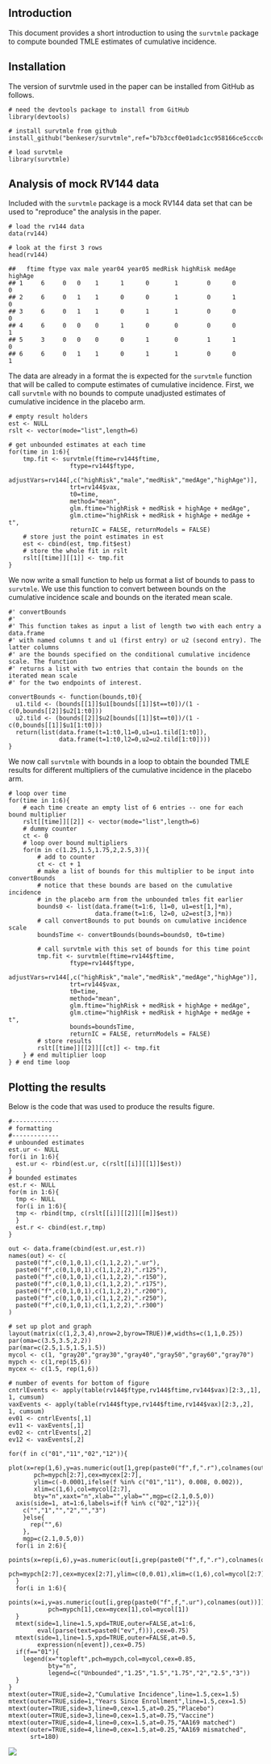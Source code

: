 Introduction
------------

This document provides a short introduction to using the `survtmle`
package to compute bounded TMLE estimates of cumulative incidence.

Installation
------------

The version of survtmle used in the paper can be installed from GitHub as follows.

    # need the devtools package to install from GitHub
    library(devtools)

    # install survtmle from github
    install_github("benkeser/survtmle",ref="b7b3ccf0e01adc1cc958166ce5ccc0cc8aa9b5e9")

    # load survtmle
    library(survtmle)

Analysis of mock RV144 data
---------------------------

Included with the `survtmle` package is a mock RV144 data set that can
be used to "reproduce" the analysis in the paper.

    # load the rv144 data
    data(rv144)

    # look at the first 3 rows
    head(rv144)

    ##   ftime ftype vax male year04 year05 medRisk highRisk medAge highAge
    ## 1     6     0   0    1      1      0       1        0      0       0
    ## 2     6     0   1    1      0      0       1        0      1       0
    ## 3     6     0   1    1      0      1       1        0      0       0
    ## 4     6     0   0    0      1      0       0        0      0       1
    ## 5     3     0   0    0      0      1       0        1      1       0
    ## 6     6     0   1    1      0      1       1        0      0       1

The data are already in a format the is expected for the `survtmle`
function that will be called to compute estimates of cumulative
incidence. First, we call `survtmle` with no bounds to compute
unadjusted estimates of cumulative incidence in the placebo arm.

    # empty result holders
    est <- NULL
    rslt <- vector(mode="list",length=6)

    # get unbounded estimates at each time
    for(time in 1:6){
        tmp.fit <- survtmle(ftime=rv144$ftime,
                     ftype=rv144$ftype,
                     adjustVars=rv144[,c("highRisk","male","medRisk","medAge","highAge")],
                     trt=rv144$vax,
                     t0=time,
                     method="mean",
                     glm.ftime="highRisk + medRisk + highAge + medAge",
                     glm.ctime="highRisk + medRisk + highAge + medAge + t",
                     returnIC = FALSE, returnModels = FALSE)
        # store just the point estimates in est
        est <- cbind(est, tmp.fit$est)
        # store the whole fit in rslt
        rslt[[time]][[1]] <- tmp.fit
    }

We now write a small function to help us format a list of bounds to pass
to `survtmle`. We use this function to convert between bounds on the
cumulative incidence scale and bounds on the iterated mean scale.

    #' convertBounds
    #' 
    #' This function takes as input a list of length two with each entry a data.frame
    #' with named columns t and u1 (first entry) or u2 (second entry). The latter columns
    #' are the bounds specified on the conditional cumulative incidence scale. The function
    #' returns a list with two entries that contain the bounds on the iterated mean scale
    #' for the two endpoints of interest. 

    convertBounds <- function(bounds,t0){
      u1.tild <- (bounds[[1]]$u1[bounds[[1]]$t==t0])/(1 - c(0,bounds[[2]]$u2[1:t0]))
      u2.tild <- (bounds[[2]]$u2[bounds[[1]]$t==t0])/(1 - c(0,bounds[[1]]$u1[1:t0]))
      return(list(data.frame(t=1:t0,l1=0,u1=u1.tild[1:t0]),
                  data.frame(t=1:t0,l2=0,u2=u2.tild[1:t0])))
    }

We now call `survtmle` with bounds in a loop to obtain the bounded TMLE
results for different multipliers of the cumulative incidence in the
placebo arm.

    # loop over time
    for(time in 1:6){
        # each time create an empty list of 6 entries -- one for each bound multiplier
        rslt[[time]][[2]] <- vector(mode="list",length=6)
        # dummy counter
        ct <- 0
        # loop over bound multipliers
        for(m in c(1.25,1.5,1.75,2,2.5,3)){
            # add to counter
            ct <- ct + 1
            # make a list of bounds for this multiplier to be input into convertBounds
            # notice that these bounds are based on the cumulative incidence 
            # in the placebo arm from the unbounded tmles fit earlier
            bounds0 <- list(data.frame(t=1:6, l1=0, u1=est[1,]*m),
                            data.frame(t=1:6, l2=0, u2=est[3,]*m))
            # call convertBounds to put bounds on cumulative incidence scale
            boundsTime <- convertBounds(bounds=bounds0, t0=time)
            
            # call survtmle with this set of bounds for this time point
            tmp.fit <- survtmle(ftime=rv144$ftime,
                     ftype=rv144$ftype,
                     adjustVars=rv144[,c("highRisk","male","medRisk","medAge","highAge")],
                     trt=rv144$vax,
                     t0=time,
                     method="mean",
                     glm.ftime="highRisk + medRisk + highAge + medAge",
                     glm.ctime="highRisk + medRisk + highAge + medAge + t",
                     bounds=boundsTime,
                     returnIC = FALSE, returnModels = FALSE)
            # store results
            rslt[[time]][[2]][[ct]] <- tmp.fit
        } # end multiplier loop
    } # end time loop 

Plotting the results
--------------------

Below is the code that was used to produce the results figure.

    #-------------
    # formatting 
    #-------------
    # unbounded estimates
    est.ur <- NULL
    for(i in 1:6){
      est.ur <- rbind(est.ur, c(rslt[[i]][[1]]$est))
    }
    # bounded estimates
    est.r <- NULL
    for(m in 1:6){
      tmp <- NULL
      for(i in 1:6){
      tmp <- rbind(tmp, c(rslt[[i]][[2]][[m]]$est))
      }
      est.r <- cbind(est.r,tmp)
    }

    out <- data.frame(cbind(est.ur,est.r))
    names(out) <- c(
      paste0("f",c(0,1,0,1),c(1,1,2,2),".ur"),
      paste0("f",c(0,1,0,1),c(1,1,2,2),".r125"),
      paste0("f",c(0,1,0,1),c(1,1,2,2),".r150"),
      paste0("f",c(0,1,0,1),c(1,1,2,2),".r175"),
      paste0("f",c(0,1,0,1),c(1,1,2,2),".r200"),
      paste0("f",c(0,1,0,1),c(1,1,2,2),".r250"),
      paste0("f",c(0,1,0,1),c(1,1,2,2),".r300")
    )

    # set up plot and graph
    layout(matrix(c(1,2,3,4),nrow=2,byrow=TRUE))#,widths=c(1,1,0.25))
    par(oma=c(3.5,3.5,2,2))
    par(mar=c(2.5,1.5,1.5,1.5))
    mycol <- c(1, "gray20","gray30","gray40","gray50","gray60","gray70")
    mypch <- c(1,rep(15,6))
    mycex <- c(1.5, rep(1,6))

    # number of events for bottom of figure
    cntrlEvents <- apply(table(rv144$ftype,rv144$ftime,rv144$vax)[2:3,,1], 1, cumsum)
    vaxEvents <- apply(table(rv144$ftype,rv144$ftime,rv144$vax)[2:3,,2], 1, cumsum)
    ev01 <- cntrlEvents[,1]
    ev11 <- vaxEvents[,1]
    ev02 <- cntrlEvents[,2]
    ev12 <- vaxEvents[,2]

    for(f in c("01","11","02","12")){
      plot(x=rep(1,6),y=as.numeric(out[1,grep(paste0("f",f,".r"),colnames(out))]),
           pch=mypch[2:7],cex=mycex[2:7],
           ylim=c(-0.0001,ifelse(f %in% c("01","11"), 0.008, 0.002)),
           xlim=c(1,6),col=mycol[2:7],
           bty="n",xaxt="n",xlab="",ylab="",mgp=c(2.1,0.5,0))
      axis(side=1, at=1:6,labels=if(f %in% c("02","12")){
        c("","1","","2","","3")
        }else{
          rep("",6)
        },
        mgp=c(2.1,0.5,0))
      for(i in 2:6){
        points(x=rep(i,6),y=as.numeric(out[i,grep(paste0("f",f,".r"),colnames(out))]),
               pch=mypch[2:7],cex=mycex[2:7],ylim=c(0,0.01),xlim=c(1,6),col=mycol[2:7])
      }
      for(i in 1:6){
        points(x=i,y=as.numeric(out[i,grep(paste0("f",f,".ur"),colnames(out))]),
               pch=mypch[1],cex=mycex[1],col=mycol[1])
      }
      mtext(side=1,line=1.5,xpd=TRUE,outer=FALSE,at=1:6,
            eval(parse(text=paste0("ev",f))),cex=0.75)
      mtext(side=1,line=1.5,xpd=TRUE,outer=FALSE,at=0.5,
            expression(n[event]),cex=0.75)
      if(f=="01"){
        legend(x="topleft",pch=mypch,col=mycol,cex=0.85,
               bty="n",
               legend=c("Unbounded","1.25","1.5","1.75","2","2.5","3"))
      }
    }
    mtext(outer=TRUE,side=2,"Cumulative Incidence",line=1.5,cex=1.5)
    mtext(outer=TRUE,side=1,"Years Since Enrollment",line=1.5,cex=1.5)
    mtext(outer=TRUE,side=3,line=0,cex=1.5,at=0.25,"Placebo")
    mtext(outer=TRUE,side=3,line=0,cex=1.5,at=0.75,"Vaccine")
    mtext(outer=TRUE,side=4,line=0,cex=1.5,at=0.75,"AA169 matched")
    mtext(outer=TRUE,side=4,line=0,cex=1.5,at=0.25,"AA169 mismatched",
          srt=180)

![](codeTutorial_files/figure-markdown_strict/unnamed-chunk-6-1.png)
